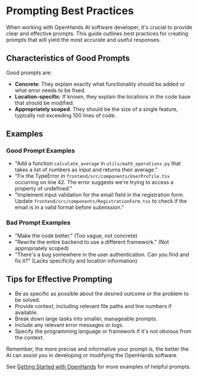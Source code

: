 # Prompting Best Practices

When working with OpenHands AI software developer, it's crucial to provide clear and effective prompts. This guide outlines best practices for creating prompts that will yield the most accurate and useful responses.

## Characteristics of Good Prompts

Good prompts are:

- **Concrete**: They explain exactly what functionality should be added or what error needs to be fixed.
- **Location-specific**: If known, they explain the locations in the code base that should be modified.
- **Appropriately scoped**: They should be the size of a single feature, typically not exceeding 100 lines of code.

## Examples

### Good Prompt Examples

- "Add a function `calculate_average` in `utils/math_operations.py` that takes a list of numbers as input and returns their average."
- "Fix the TypeError in `frontend/src/components/UserProfile.tsx` occurring on line 42. The error suggests we're trying to access a property of undefined."
- "Implement input validation for the email field in the registration form. Update `frontend/src/components/RegistrationForm.tsx` to check if the email is in a valid format before submission."

### Bad Prompt Examples

- "Make the code better." (Too vague, not concrete)
- "Rewrite the entire backend to use a different framework." (Not appropriately scoped)
- "There's a bug somewhere in the user authentication. Can you find and fix it?" (Lacks specificity and location information)

## Tips for Effective Prompting

- Be as specific as possible about the desired outcome or the problem to be solved.
- Provide context, including relevant file paths and line numbers if available.
- Break down large tasks into smaller, manageable prompts.
- Include any relevant error messages or logs.
- Specify the programming language or framework if it's not obvious from the context.

Remember, the more precise and informative your prompt is, the better the AI can assist you in developing or modifying the OpenHands software.

See [Getting Started with OpenHands](../getting-started) for more examples of helpful prompts.
